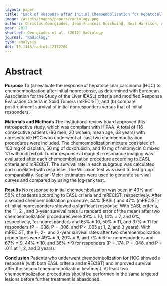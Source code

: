 ```yaml
---
layout: paper
title: "Lack of Response after Initial Chemoembolization for Hepatocellular Carcinoma: Does It Predict Failure of Subsequent Treatment?"
image: /assets/images/papers/radiology.png
authors: Christos Georgiades, Jean-François Geschwind, Neil Harrison, Andrew Hines-Peralta, Eleni Liapi, Kelvin Hong, Zhenke Wu, Ihab Kamel, Constantine Frangakis
year: 2012
shortref: Georgiades et al. (2012) Radiology
journal: "Radiology"
type: analysis
doi: 10.1148/radiol.12112264
---
```


# Abstract

**Purpose**
To (a) evaluate the response of hepatocellular carcinoma (HCC) to chemoembolization after initial nonresponse, as determined with European Association for the Study of the Liver (EASL) criteria and modified Response Evaluation Criteria in Solid Tumors (mRECIST), and (b) compare posttreatment survival of initial nonresponders versus that of initial responders.

**Materials and Methods**
The institutional review board approved this retrospective study, which was compliant with HIPAA. A total of 116 consecutive patients (96 men, 20 women; mean age, 63 years) with unresectable HCC who underwent at least two chemoembolization procedures were included. The chemoembolization mixture consisted of 100 mg of cisplatin, 50 mg of doxorubicin, and 10 mg of mitomycin C mixed 1:1 with iodized oil. Tumor response at magnetic resonance imaging was evaluated after each chemoembolization procedure according to EASL criteria and mRECIST. The survival rate in each subgroup was calculated and correlated with response. The Wilcoxon test was used to test group comparability. Kaplan-Meier estimators were used to generate survival curves and compared by using the log-rank test.

**Results**
No response to initial chemoembolization was seen in 43% and 50% of patients according to EASL criteria and mRECIST, respectively. After a second chemoembolization procedure, 44% (EASL) and 47% (mRECIST) of initial nonresponders showed a significant response. With EASL criteria, the 1-, 2-, and 3-year survival rates (±standard error of the mean) after two chemoembolization procedures were 39% ± 10, 14% ± 7, and 0%, respectively, for nonresponders and 68% ± 10, 50% ± 11, and 37% ± 11 for responders (P = .036, P = .006, and P < .005 at 1, 2, and 3 years). With mRECIST, the 1-, 2-, and 3-year survival rates after two chemoembolization procedures were 49% ± 9, 20% ± 8, and 7% ± 6 for nonresponders and 67% ± 9, 44% ± 10, and 36% ± 9 for responders (P = .174, P = .046, and P = .011 at 1, 2, and 3 years).

**Conclusion**
Patients who underwent chemoembolization for HCC showed a response (with both EASL criteria and mRECIST) and improved survival after the second chemoembolization treatment. At least two chemoembolization procedures should be performed in the same targeted lesions before further treatment is abandoned.
